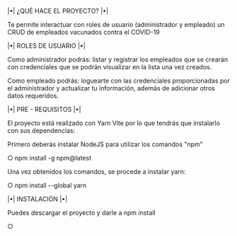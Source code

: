 |•| ¿QUÉ HACE EL PROYECTO? |•|

Te permite interactuar con roles de usuario (administrador y empleado)
un CRUD de empleados vacunados contra el COVID-19

|•| ROLES DE USUARIO |•|

Como administrador podrás: listar y registrar los empleados que se crearán
con credenciales que se podrán visualizar en la lista una vez creados.

Como empleado podrás: loguearte con las credenciales proporcionadas por el administrador y actualizar tu información, además de adicionar otros datos requeridos.

|•| PRE - REQUISITOS |•|

El proyecto está realizado con Yarn Vite por lo que tendrás que instalarlo con sus dependencias:

Primero deberás instalar NodeJS para utilizar los comandos "npm"

○          npm install -g npm@latest

Una vez obtenidos los comandos, se procede a instalar yarn:

○          npm install --global yarn

|•| INSTALACIÓN |•|

Puedes descargar el proyecto y darle a npm install

○  

